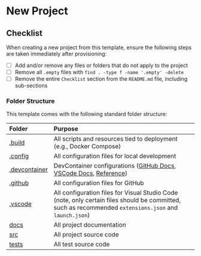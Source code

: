 # New Project

## Checklist

When creating a new project from this template, ensure the following steps are taken immediately after provisioning:

- [ ] Add and/or remove any files or folders that do not apply to the project
- [ ] Remove all `.empty` files with `find . -type f -name '.empty' -delete`
- [ ] Remove the entire `Checklist` section from the `README.md` file, including sub-sections

### Folder Structure

This template comes with the following standard folder structure:

| Folder                         | Purpose                                                                                                                                                |
| :----------------------------- | :----------------------------------------------------------------------------------------------------------------------------------------------------- |
| [.build](.build)               | All scripts and resources tied to deployment (e.g., Docker Compose)                                                                                    |
| [.config](.config)             | All configuration files for local development                                                                                                          |
| [.devcontainer](.devcontainer) | DevContainer configurations ([GitHub Docs][dc-gh], [VSCode Docs][dc-vsc], [Reference][dc-ref])                                                         |
| [.github](.github)             | All configuration files for GitHub                                                                                                                     |
| [.vscode](.vscode)             | All configuration files for Visual Studio Code (note, only certain files should be committed, such as recommended `extensions.json` and `launch.json`) |
| [docs](docs)                   | All project documentation                                                                                                                              |
| [src](src)                     | All project source code                                                                                                                                |
| [tests](tests)                 | All test source code                                                                                                                                   |

<!-- Hyperlink Repository -->

[dc-gh]: https://docs.github.com/en/codespaces/setting-up-your-project-for-codespaces/adding-a-dev-container-configuration/introduction-to-dev-containers
[dc-ref]: https://github.com/oxsecurity/megalinter/tree/main/.devcontainer
[dc-vsc]: https://code.visualstudio.com/docs/devcontainers/containers
